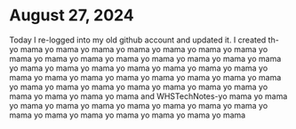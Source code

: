 # August 27, 2024
Today I re-logged into my old github account and updated it. I created th- yo mama yo mama yo mama yo mama yo mama yo mama yo mama yo mama yo mama yo mama yo mama yo mama yo mama yo mama yo mama yo mama yo mama yo mama yo mama yo mama yo mama yo mama yo mama yo mama yo mama yo mama yo mama yo mama yo mama yo mama yo mama yo mama yo mama yo mama yo mama yo mama yo mama yo mama yo mama yo mama yo mama and WHSTechNotes-yo mama yo mama yo mama yo mama yo mama yo mama yo mama yo mama yo mama yo mama yo mama yo mama yo mama yo mama yo mama yo mama 
